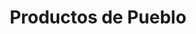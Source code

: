 ---
title: "Productos de Pueblo"
url: /miraflores-de-la-sierra/productos-de-pueblo/
shop: charcutería
---